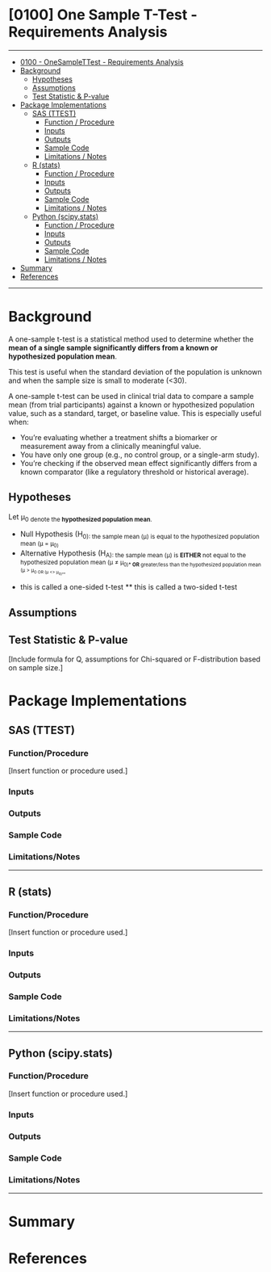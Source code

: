 
# [0100] One Sample T-Test - Requirements Analysis

---

- [0100 - OneSampleTTest - Requirements Analysis](#0100---OneSampleTTest---Requirements-Analysis)
- [Background](#background)
  - [Hypotheses](#hypotheses)
  - [Assumptions](#assumptions)
  - [Test Statistic & P-value](#test-statistic--p-value)
- [Package Implementations](#package-implementations)
  - [SAS (TTEST)](#sas-ttest)
    - [Function / Procedure](#function--procedure)
    - [Inputs](#inputs)
    - [Outputs](#outputs)
    - [Sample Code](#sample-code)
    - [Limitations / Notes](#limitations--notes)
  - [R (stats)](#r-stats)
    - [Function / Procedure](#function--procedure)
    - [Inputs](#inputs)
    - [Outputs](#outputs)
    - [Sample Code](#sample-code)
    - [Limitations / Notes](#limitations--notes)
  - [Python (scipy.stats)](#python-scipystats)
    - [Function / Procedure](#function--procedure)
    - [Inputs](#inputs)
    - [Outputs](#outputs)
    - [Sample Code](#sample-code)
    - [Limitations / Notes](#limitations--notes)
- [Summary](#summary)
- [References](#references)


---

# Background

A one-sample t-test is a statistical method used to determine whether the **mean of a single sample significantly differs from a known or hypothesized population mean**. 

This test is useful when the standard deviation of the population is unknown and when the sample size is small to moderate (<30).

A one-sample t-test can be used in clinical trial data to compare a sample mean (from trial participants) against a known or hypothesized population value, such as a standard, target, or baseline value. This is especially useful when:

- You’re evaluating whether a treatment shifts a biomarker or measurement away from a clinically meaningful value.
- You have only one group (e.g., no control group, or a single-arm study).
- You’re checking if the observed mean effect significantly differs from a known comparator (like a regulatory threshold or historical average).


## Hypotheses

Let μ<sub>0 denote the **hypothesized population mean**. 
- Null Hypothesis (H<sub>0): the sample mean (μ) is equal to the hypothesized population mean (μ = μ<sub>0)
- Alternative Hypothesis (H<sub>A): the sample mean (μ) is **EITHER** not equal to the hypothesized population mean (μ ≠ μ<sub>0)* **OR** greater/less than the hypothesized population mean (μ > μ<sub>0 OR (μ <> μ<sub>0)**

* this is called a one-sided t-test 
** this is called a two-sided t-test


## Assumptions

## Test Statistic & P-value

[Include formula for Q, assumptions for Chi-squared or F-distribution based on sample size.]

# Package Implementations

## SAS (TTEST)

### Function/Procedure 
[Insert function or procedure used.]

### Inputs 

### Outputs

### Sample Code

### Limitations/Notes

---
## R (stats)

### Function/Procedure 
[Insert function or procedure used.]

### Inputs 

### Outputs

### Sample Code

### Limitations/Notes

---
## Python (scipy.stats)

### Function/Procedure 
[Insert function or procedure used.]

### Inputs 

### Outputs

### Sample Code

### Limitations/Notes

---

# Summary

# References
